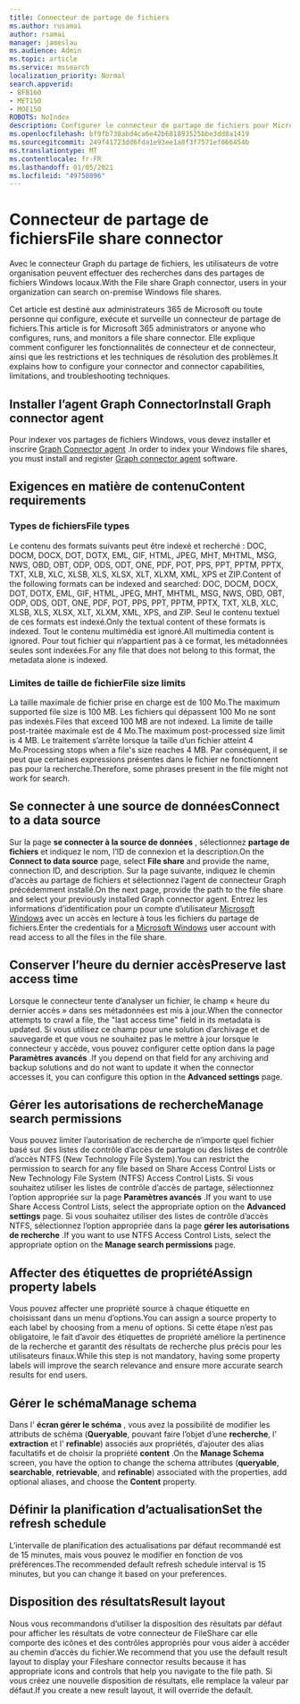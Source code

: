 ```yaml
---
title: Connecteur de partage de fichiers
ms.author: rusamai
author: rsamai
manager: jameslau
ms.audience: Admin
ms.topic: article
ms.service: mssearch
localization_priority: Normal
search.appverid:
- BFB160
- MET150
- MOE150
ROBOTS: NoIndex
description: Configurer le connecteur de partage de fichiers pour Microsoft Search
ms.openlocfilehash: bf9fb730abd4ca6e42b681893525bbe3dd8a1419
ms.sourcegitcommit: 249f41723dd6fda1e93ee1a8f3f7571ef066454b
ms.translationtype: MT
ms.contentlocale: fr-FR
ms.lasthandoff: 01/05/2021
ms.locfileid: "49750896"
---
```

# <a name="file-share-connector"></a><span data-ttu-id="1d9f8-103">Connecteur de partage de fichiers</span><span class="sxs-lookup"><span data-stu-id="1d9f8-103">File share connector</span></span>

<span data-ttu-id="1d9f8-104">Avec le connecteur Graph du partage de fichiers, les utilisateurs de votre organisation peuvent effectuer des recherches dans des partages de fichiers Windows locaux.</span><span class="sxs-lookup"><span data-stu-id="1d9f8-104">With the File share Graph connector, users in your organization can search on-premise Windows file shares.</span></span>

<span data-ttu-id="1d9f8-105">Cet article est destiné aux administrateurs 365 de Microsoft ou toute personne qui configure, exécute et surveille un connecteur de partage de fichiers.</span><span class="sxs-lookup"><span data-stu-id="1d9f8-105">This article is for Microsoft 365 administrators or anyone who configures, runs, and monitors a file share connector.</span></span> <span data-ttu-id="1d9f8-106">Elle explique comment configurer les fonctionnalités de connecteur et de connecteur, ainsi que les restrictions et les techniques de résolution des problèmes.</span><span class="sxs-lookup"><span data-stu-id="1d9f8-106">It explains how to configure your connector and connector capabilities, limitations, and troubleshooting techniques.</span></span>

## <a name="install-graph-connector-agent"></a><span data-ttu-id="1d9f8-107">Installer l’agent Graph Connector</span><span class="sxs-lookup"><span data-stu-id="1d9f8-107">Install Graph connector agent</span></span>

<span data-ttu-id="1d9f8-108">Pour indexer vos partages de fichiers Windows, vous devez installer et inscrire [Graph Connector agent](on-prem-agent.md) .</span><span class="sxs-lookup"><span data-stu-id="1d9f8-108">In order to index your Windows file shares, you must install and register [Graph connector agent](on-prem-agent.md) software.</span></span>

## <a name="content-requirements"></a><span data-ttu-id="1d9f8-109">Exigences en matière de contenu</span><span class="sxs-lookup"><span data-stu-id="1d9f8-109">Content requirements</span></span>

### <a name="file-types"></a><span data-ttu-id="1d9f8-110">Types de fichiers</span><span class="sxs-lookup"><span data-stu-id="1d9f8-110">File types</span></span>

<span data-ttu-id="1d9f8-111">Le contenu des formats suivants peut être indexé et recherché : DOC, DOCM, DOCX, DOT, DOTX, EML, GIF, HTML, JPEG, MHT, MHTML, MSG, NWS, OBD, OBT, ODP, ODS, ODT, ONE, PDF, POT, PPS, PPT, PPTM, PPTX, TXT, XLB, XLC, XLSB, XLS, XLSX, XLT, XLXM, XML, XPS et ZIP.</span><span class="sxs-lookup"><span data-stu-id="1d9f8-111">Content of the following formats can be indexed and searched: DOC, DOCM, DOCX, DOT, DOTX, EML, GIF, HTML, JPEG, MHT, MHTML, MSG, NWS, OBD, OBT, ODP, ODS, ODT, ONE, PDF, POT, PPS, PPT, PPTM, PPTX, TXT, XLB, XLC, XLSB, XLS, XLSX, XLT, XLXM, XML, XPS, and ZIP.</span></span> <span data-ttu-id="1d9f8-112">Seul le contenu textuel de ces formats est indexé.</span><span class="sxs-lookup"><span data-stu-id="1d9f8-112">Only the textual content of these formats is indexed.</span></span> <span data-ttu-id="1d9f8-113">Tout le contenu multimédia est ignoré.</span><span class="sxs-lookup"><span data-stu-id="1d9f8-113">All multimedia content is ignored.</span></span> <span data-ttu-id="1d9f8-114">Pour tout fichier qui n’appartient pas à ce format, les métadonnées seules sont indexées.</span><span class="sxs-lookup"><span data-stu-id="1d9f8-114">For any file that does not belong to this format, the metadata alone is indexed.</span></span>

### <a name="file-size-limits"></a><span data-ttu-id="1d9f8-115">Limites de taille de fichier</span><span class="sxs-lookup"><span data-stu-id="1d9f8-115">File size limits</span></span>

<span data-ttu-id="1d9f8-116">La taille maximale de fichier prise en charge est de 100 Mo.</span><span class="sxs-lookup"><span data-stu-id="1d9f8-116">The maximum supported file size is 100 MB.</span></span> <span data-ttu-id="1d9f8-117">Les fichiers qui dépassent 100 Mo ne sont pas indexés.</span><span class="sxs-lookup"><span data-stu-id="1d9f8-117">Files that exceed 100 MB are not indexed.</span></span> <span data-ttu-id="1d9f8-118">La limite de taille post-traitée maximale est de 4 Mo.</span><span class="sxs-lookup"><span data-stu-id="1d9f8-118">The maximum post-processed size limit is 4 MB.</span></span> <span data-ttu-id="1d9f8-119">Le traitement s’arrête lorsque la taille d’un fichier atteint 4 Mo.</span><span class="sxs-lookup"><span data-stu-id="1d9f8-119">Processing stops when a file's size reaches 4 MB.</span></span> <span data-ttu-id="1d9f8-120">Par conséquent, il se peut que certaines expressions présentes dans le fichier ne fonctionnent pas pour la recherche.</span><span class="sxs-lookup"><span data-stu-id="1d9f8-120">Therefore, some phrases present in the file might not work for search.</span></span>

## <a name="connect-to-a-data-source"></a><span data-ttu-id="1d9f8-121">Se connecter à une source de données</span><span class="sxs-lookup"><span data-stu-id="1d9f8-121">Connect to a data source</span></span>

<span data-ttu-id="1d9f8-122">Sur la page **se connecter à la source de données** , sélectionnez **partage de fichiers** et indiquez le nom, l’ID de connexion et la description.</span><span class="sxs-lookup"><span data-stu-id="1d9f8-122">On the **Connect to data source** page, select **File share** and provide the name, connection ID, and description.</span></span> <span data-ttu-id="1d9f8-123">Sur la page suivante, indiquez le chemin d’accès au partage de fichiers et sélectionnez l’agent de connecteur Graph précédemment installé.</span><span class="sxs-lookup"><span data-stu-id="1d9f8-123">On the next page, provide the path to the file share and select your previously installed Graph connector agent.</span></span> <span data-ttu-id="1d9f8-124">Entrez les informations d’identification pour un compte d’utilisateur [Microsoft Windows](https://microsoft.com/windows) avec un accès en lecture à tous les fichiers du partage de fichiers.</span><span class="sxs-lookup"><span data-stu-id="1d9f8-124">Enter the credentials for a [Microsoft Windows](https://microsoft.com/windows) user account with read access to all the files in the file share.</span></span>

## <a name="preserve-last-access-time"></a><span data-ttu-id="1d9f8-125">Conserver l’heure du dernier accès</span><span class="sxs-lookup"><span data-stu-id="1d9f8-125">Preserve last access time</span></span>

<span data-ttu-id="1d9f8-126">Lorsque le connecteur tente d’analyser un fichier, le champ « heure du dernier accès » dans ses métadonnées est mis à jour.</span><span class="sxs-lookup"><span data-stu-id="1d9f8-126">When the connector attempts to crawl a file, the "last access time" field in its metadata is updated.</span></span> <span data-ttu-id="1d9f8-127">Si vous utilisez ce champ pour une solution d’archivage et de sauvegarde et que vous ne souhaitez pas le mettre à jour lorsque le connecteur y accède, vous pouvez configurer cette option dans la page **Paramètres avancés** .</span><span class="sxs-lookup"><span data-stu-id="1d9f8-127">If you depend on that field for any archiving and backup solutions and do not want to update it when the connector accesses it, you can configure this option in the **Advanced settings** page.</span></span>

## <a name="manage-search-permissions"></a><span data-ttu-id="1d9f8-128">Gérer les autorisations de recherche</span><span class="sxs-lookup"><span data-stu-id="1d9f8-128">Manage search permissions</span></span>

<span data-ttu-id="1d9f8-129">Vous pouvez limiter l’autorisation de recherche de n’importe quel fichier basé sur des listes de contrôle d’accès de partage ou des listes de contrôle d’accès NTFS (New Technology File System).</span><span class="sxs-lookup"><span data-stu-id="1d9f8-129">You can restrict the permission to search for any file based on Share Access Control Lists or New Technology File System (NTFS) Access Control Lists.</span></span> <span data-ttu-id="1d9f8-130">Si vous souhaitez utiliser les listes de contrôle d’accès de partage, sélectionnez l’option appropriée sur la page **Paramètres avancés** .</span><span class="sxs-lookup"><span data-stu-id="1d9f8-130">If you want to use Share Access Control Lists, select the appropriate option on the **Advanced settings** page.</span></span> <span data-ttu-id="1d9f8-131">Si vous souhaitez utiliser des listes de contrôle d’accès NTFS, sélectionnez l’option appropriée dans la page **gérer les autorisations de recherche** .</span><span class="sxs-lookup"><span data-stu-id="1d9f8-131">If you want to use NTFS Access Control Lists, select the appropriate option on the **Manage search permissions** page.</span></span>

## <a name="assign-property-labels"></a><span data-ttu-id="1d9f8-132">Affecter des étiquettes de propriété</span><span class="sxs-lookup"><span data-stu-id="1d9f8-132">Assign property labels</span></span>

<span data-ttu-id="1d9f8-133">Vous pouvez affecter une propriété source à chaque étiquette en choisissant dans un menu d’options.</span><span class="sxs-lookup"><span data-stu-id="1d9f8-133">You can assign a source property to each label by choosing from a menu of options.</span></span> <span data-ttu-id="1d9f8-134">Si cette étape n’est pas obligatoire, le fait d’avoir des étiquettes de propriété améliore la pertinence de la recherche et garantit des résultats de recherche plus précis pour les utilisateurs finaux.</span><span class="sxs-lookup"><span data-stu-id="1d9f8-134">While this step is not mandatory, having some property labels will improve the search relevance and ensure more accurate search results for end users.</span></span>

## <a name="manage-schema"></a><span data-ttu-id="1d9f8-135">Gérer le schéma</span><span class="sxs-lookup"><span data-stu-id="1d9f8-135">Manage schema</span></span>

<span data-ttu-id="1d9f8-136">Dans l' **écran gérer le schéma** , vous avez la possibilité de modifier les attributs de schéma (**Queryable**, pouvant faire l’objet d’une **recherche**, l' **extraction** et l' **refinable**) associés aux propriétés, d’ajouter des alias facultatifs et de choisir la propriété **content** .</span><span class="sxs-lookup"><span data-stu-id="1d9f8-136">On the **Manage Schema** screen, you have the option to change the schema attributes (**queryable**, **searchable**, **retrievable**, and **refinable**) associated with the properties, add optional aliases, and choose the **Content** property.</span></span>

## <a name="set-the-refresh-schedule"></a><span data-ttu-id="1d9f8-137">Définir la planification d’actualisation</span><span class="sxs-lookup"><span data-stu-id="1d9f8-137">Set the refresh schedule</span></span>

<span data-ttu-id="1d9f8-138">L’intervalle de planification des actualisations par défaut recommandé est de 15 minutes, mais vous pouvez le modifier en fonction de vos préférences.</span><span class="sxs-lookup"><span data-stu-id="1d9f8-138">The recommended default refresh schedule interval is 15 minutes, but you can change it based on your preferences.</span></span>

## <a name="result-layout"></a><span data-ttu-id="1d9f8-139">Disposition des résultats</span><span class="sxs-lookup"><span data-stu-id="1d9f8-139">Result layout</span></span>

<span data-ttu-id="1d9f8-140">Nous vous recommandons d’utiliser la disposition des résultats par défaut pour afficher les résultats de votre connecteur de FileShare car elle comporte des icônes et des contrôles appropriés pour vous aider à accéder au chemin d’accès du fichier.</span><span class="sxs-lookup"><span data-stu-id="1d9f8-140">We recommend that you use the default result layout to display your Fileshare connector results because it has appropriate icons and controls that help you navigate to the file path.</span></span> <span data-ttu-id="1d9f8-141">Si vous créez une nouvelle disposition de résultats, elle remplace la valeur par défaut.</span><span class="sxs-lookup"><span data-stu-id="1d9f8-141">If you create a new result layout, it will override the default.</span></span>
